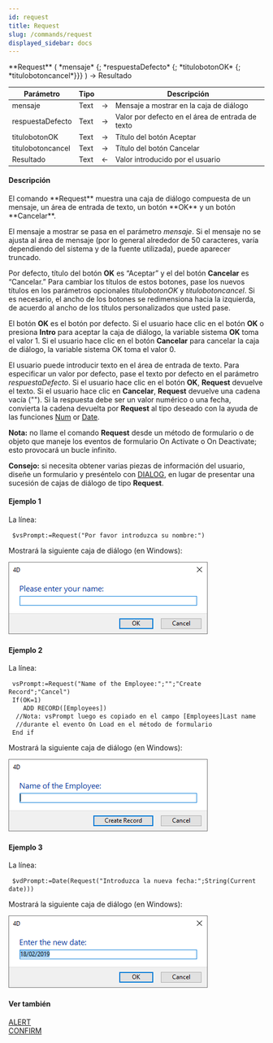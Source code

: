 ```yaml
---
id: request
title: Request
slug: /commands/request
displayed_sidebar: docs
---
```


<!--REF #_command_.Request.Syntax-->**Request** ( *mensaje* {; *respuestaDefecto* {; *titulobotonOK* {; *titulobotoncancel*}}} )  -> Resultado<!-- END REF-->
<!--REF #_command_.Request.Params-->
| Parámetro | Tipo |  | Descripción |
| --- | --- | --- | --- |
| mensaje | Text | &srarr; | Mensaje a mostrar en la caja de diálogo |
| respuestaDefecto | Text | &srarr; | Valor por defecto en el área de entrada de texto |
| titulobotonOK | Text | &srarr; | Título del botón Aceptar |
| titulobotoncancel | Text | &srarr; | Título del botón Cancelar |
| Resultado | Text | &larr; | Valor introducido por el usuario |

<!-- END REF-->

#### Descripción 

<!--REF #_command_.Request.Summary-->El comando **Request** muestra una caja de diálogo compuesta de un mensaje, un área de entrada de texto, un botón **OK** y un botón **Cancelar**.<!-- END REF-->

El mensaje a mostrar se pasa en el parámetro *mensaje*. Si el mensaje no se ajusta al área de mensaje (por lo general alrededor de 50 caracteres, varía dependiendo del sistema y de la fuente utilizada), puede aparecer truncado.

Por defecto, título del botón **OK** es “Aceptar” y el del botón **Cancelar** es “Cancelar.” Para cambiar los títulos de estos botones, pase los nuevos títulos en los parámetros opcionales *titulobotonOK* y *titulobotoncancel*. Si es necesario, el ancho de los botones se redimensiona hacia la izquierda, de acuerdo al ancho de los títulos personalizados que usted pase.

El botón **OK** es el botón por defecto. Si el usuario hace clic en el botón **OK** o presiona **Intro** para aceptar la caja de diálogo, la variable sistema **OK** toma el valor 1\. Si el usuario hace clic en el botón **Cancelar** para cancelar la caja de diálogo, la variable sistema OK toma el valor 0.

El usuario puede introducir texto en el área de entrada de texto. Para especificar un valor por defecto, pase el texto por defecto en el parámetro *respuestaDefecto*. Si el usuario hace clic en el botón **OK**, **Request** devuelve el texto. Si el usuario hace clic en **Cancelar**, **Request** devuelve una cadena vacía (""). Si la respuesta debe ser un valor numérico o una fecha, convierta la cadena devuelta por **Request** al tipo deseado con la ayuda de las funciones [Num](num.md) or [Date](date.md).

**Nota:** no llame el comando **Request** desde un método de formulario o de objeto que maneje los eventos de formulario On Activate o On Deactivate; esto provocará un bucle infinito.

**Consejo:** si necesita obtener varias piezas de información del usuario, diseñe un formulario y preséntelo con [DIALOG](dialog.md), en lugar de presentar una sucesión de cajas de diálogo de tipo **Request**.

#### Ejemplo 1 

La línea:

```4d
 $vsPrompt:=Request("Por favor introduzca su nombre:")
```

Mostrará la siguiente caja de diálogo (en Windows):

![](../assets/en/commands/pict4225119.es.png)

#### Ejemplo 2 

La línea: 

```4d
 vsPrompt:=Request("Name of the Employee:";"";"Create Record";"Cancel")
 If(OK=1)
    ADD RECORD([Employees])
  //Nota: vsPrompt luego es copiado en el campo [Employees]Last name
  //durante el evento On Load en el método de formulario
 End if
```

Mostrará la siguiente caja de diálogo (en Windows):

![](../assets/en/commands/pict4225137.en.png)

#### Ejemplo 3 

La línea: 

```4d
 $vdPrompt:=Date(Request("Introduzca la nueva fecha:";String(Current date)))
```

Mostrará la siguiente caja de diálogo (en Windows):

![](../assets/en/commands/pict4225146.en.png)

#### Ver también 

[ALERT](alert.md)  
[CONFIRM](confirm.md)  
